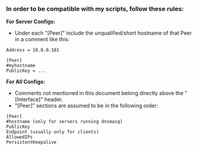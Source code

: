 ### In order to be compatible with my scripts, follow these rules:

**For Server Configs:**
- Under each "[Peer]" include the unqualified/short hostname of that Peer in a comment like this:
```
Address = 10.0.0.101

[Peer]
#myhostname
PublicKey = ...
```

**For All Configs:**
- Comments not mentioned in this document belong directly above the "[Interface]" header.
- "[Peer]" sections are assumed to be in the following order:
```
[Peer]
#hostname (only for servers running dnsmasq)
PublicKey
Endpoint (usually only for clients)
AllowedIPs
PersistentKeepalive
```
